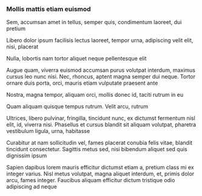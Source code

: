 ### Mollis mattis etiam euismod

Sem, accumsan amet in tellus, semper quis, condimentum laoreet, dui pretium

Libero dolor ipsum facilisis lectus laoreet, tempor urna, adipiscing velit elit, nisi, placerat

Nulla, lobortis nam tortor aliquet neque pellentesque elit

Augue quam, viverra euismod accumsan purus volutpat interdum, maximus cursus leo nunc nisi. Nec, rhoncus, aptent magna semper dui neque. Tortor ornare duis porta, orci, mauris etiam vulputate praesent ante

Nostra, magna tempor, aliquam orci, mollis donec id, taciti rutrum in eu

Quam aliquam quisque tempus rutrum. Velit arcu, rutrum

Ultrices, libero pulvinar, fringilla, tincidunt nunc, ex dictumst fermentum nisl elit, id, viverra nisi. Phasellus et cursus blandit sit aliquam volutpat, pharetra vestibulum ligula, urna, habitasse

Curabitur at nam sollicitudin vel, fames placerat conubia felis vitae, blandit tincidunt consectetur. Sagittis metus sed, nisi bibendum aliquet sed quis dignissim ipsum

Sapien dapibus lorem mauris efficitur dictumst etiam a, pretium class mi ex integer varius. Nisl metus volutpat, magna aliquet interdum, et, primis dolor arcu, fames integer. Faucibus aliquam efficitur dictum tristique odio adipiscing ad neque


